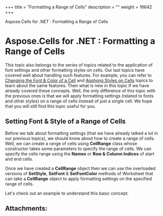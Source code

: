 +++
title = "Formatting a Range of Cells" 
description = "" 
weight = 16642 
+++

Aspose.Cells for .NET : Formatting a Range of Cells  

# Aspose.Cells for .NET : Formatting a Range of Cells


This topic also belongs to the series of topics related to the application of font settings and other formatting styles on cells. Our last topics have covered well about handling such features. For example, you can refer to [Changing the Font & Color of a Cell](http://localhost:1313/cellsnet/developerguide/asposecellsgriddesktop/workingwithcells/changing+the+font+and+color+of+a+cell) and [Applying Styles on Cells](Applying%2BStyles%2Bon%2BCells.html) topics to learn about the same features. Then what is new in this topic if we have already covered these concepts. Well, the only difference of this topic with the previous ones is that we will apply formatting settings (related to fonts and other styles) on a range of cells instead of just a single cell. We hope that you will still find this topic useful for you.

## Setting Font & Style of a Range of Cells

Before we talk about formatting settings (that we have already talked a lot in our previous topics), we should know about how to create a range of cells. Well, we can create a range of cells using **CellRange** class whose constructor takes some parameters to specify the range of cells. We can specify the cells range using the **Names** or **Row & Column Indices** of start and end cells.

Once we have created a **CellRange** object then we can use the overloaded versions of **SetStyle**, **SetFont** & **SetFontColor** methods of Worksheet that can take a **CellRange** object to apply formatting settings on the specified range of cells.

Let's check out an example to understand this basic concept.

## Attachments:


